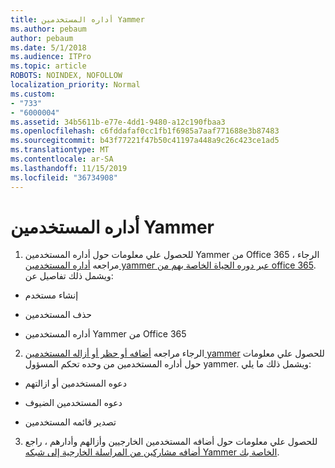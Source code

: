 ```yaml
---
title: أداره المستخدمين Yammer
ms.author: pebaum
author: pebaum
ms.date: 5/1/2018
ms.audience: ITPro
ms.topic: article
ROBOTS: NOINDEX, NOFOLLOW
localization_priority: Normal
ms.custom:
- "733"
- "6000004"
ms.assetid: 34b5611b-e77e-4dd1-9480-a12c190fbaa3
ms.openlocfilehash: c6fddafaf0cc1fb1f6985a7aaf771688e3b87483
ms.sourcegitcommit: b43f77221f47b50c41197a448a9c26c423ce1ad5
ms.translationtype: MT
ms.contentlocale: ar-SA
ms.lasthandoff: 11/15/2019
ms.locfileid: "36734908"
---
```

# <a name="managing-yammer-users"></a>أداره المستخدمين Yammer

1. للحصول علي معلومات حول أداره المستخدمين Yammer من Office 365 ، الرجاء مراجعه [أداره المستخدمين yammer عبر دوره الحياة الخاصة بهم من office 365](https://docs.microsoft.com/yammer/manage-yammer-users/manage-users-across-their-lifecycle). ويشمل ذلك تفاصيل عن:

  - إنشاء مستخدم

  - حذف المستخدمين

  - أداره المستخدمين Yammer من Office 365

2. الرجاء مراجعه [أضافه أو حظر أو أزاله المستخدمين yammer](http://alchemyportal.azurewebsites.net/Rule/ManageYammer%20users%20across%20their%20lifecycle%20from%20Office%20365) للحصول علي معلومات حول أداره المستخدمين من وحده تحكم المسؤول yammer. ويشمل ذلك ما يلي:

  - دعوه المستخدمين أو ازالتهم

  - دعوه المستخدمين الضيوف

  - تصدير قائمه المستخدمين

3. للحصول علي معلومات حول أضافه المستخدمين الخارجيين وأزالهم وأدارهم ، راجع [أضافه مشاركين من المراسلة الخارجية إلى شبكه Yammer الخاصة بك](https://docs.microsoft.com/yammer/work-with-external-users/add-external-participants).

